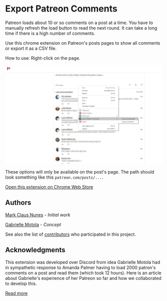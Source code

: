 # Export Patreon Comments

Patreon loads about 10 or so comments on a post at a time. You have to manually refresh the load button to read the next round. It can take a long time if there is a high number of comments.

Use this chrome extension on Patreon's posts pages to show all comments or export it as a CSV file.

How to use: Right-click on the page.

![Cover](https://github.com/markcnunes/export-patreon-comments/blob/master/graphics/printscreen.png)

These options will only be available on the post's page. The path should look something like this `patreon.com/posts/...`.

[Open this extension on Chrome Web Store](https://chrome.google.com/webstore/detail/export-patreon-comments/cbpcohjaihendbaaegnfobblodjodecg)

## Authors

[Mark Claus Nunes](https://github.com/markcnunes) - _Initial work_

[Gabrielle Motola](www.gabriellemotola.com) - _Concept_

See also the list of [contributors](https://github.com/markcnunes/export-patreon-comments/graphs/contributors) who participated in this project.

## Acknowledgments

This extension was developed over Discord from idea Gabrielle Motola had in sympathetic response to Amanda Palmer having to load 2000 patron's comments on a post and read them (which took 12 hours). Here is an article about Gabrielle's experience of her Patreon so far and how we collaborated to develop this.

[Read more](https://medium.com/@gmotophotos/patreon-so-far-d1435e7a5c55)
